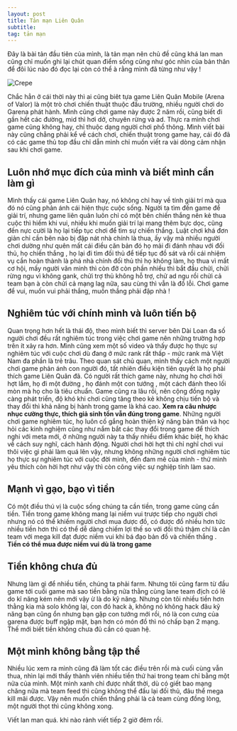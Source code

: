 ```yaml
---
layout: post
title: Tản mạn Liên Quân
subtitle: 
tag: tản mạn
---
```


   Đây là bài tản đầu tiên của mình, là tản mạn nên chủ đề cũng khá lan man cũng chỉ muốn ghi lại chút quan điểm sống cũng như góc nhìn của bản thân để đôi lúc nào đó đọc lại còn có thể à rằng mình đã từng như vậy !


![Crepe](https://raw.githubusercontent.com/minmax49/minmax49.github.io/master/img/lq.jpg)


  Chắc hẳn ở cái thời này thì ai cũng biêt tựa game Liên Quân Mobile (Arena of Valor) là một trò chơi chiến thuật thuộc đấu trường, nhiều người chơi do Garena phát hành. Mình cũng chơi game này được 2 năm rồi, cũng biết đi gần hết các đường, mid thì hơi dở, chuyên rừng và ad. Thực ra mình chơi game cũng không hay, chỉ thuộc dạng người chơi phổ thông. Mình viết bài này cũng chẳng phải kể về cách chơi, chiến thuật trong game hay, cái đó đã có các game thủ top đầu chỉ dẫn mình chỉ muốn viết ra vài dòng cảm nhận sau khi chơi game.

## Luôn nhớ mục đích của mình và biết mình cần làm gì 

  Mình thấy cái game Liên Quân hay, nó không chỉ hay về tính giải trí mà qua đó nó cũng phản ánh cái hiện thực cuộc sống. Người ta tìm đến game để giải trí, nhưng game liên quân luôn chỉ có một bên chiến thắng nên kẻ thua cuộc thì hiếm khi vui, nhiều khi muốn giải trí lại mang thêm bực dọc, cũng đến nực cười là họ lại tiếp tục chơi để tìm sự chiến thắng. Luật chơi khá đơn giản chỉ cần bên nào bị đập nát nhà chính là thua, ấy vậy mà nhiều người chơi dường như quên mất cái điều căn bản đó họ mải đi đánh nhau với đối thủ, họ chiến thắng , họ lại đi tìm đối thủ để tiếp tục đồ sát và rồi cái nhiệm vụ cần hoàn thành là phá nhà chính đối thủ thì họ không làm, họ thua vì mất cơ hội, mấy người văn minh thì còn đỡ còn phần nhiều thì bắt đầu chửi, chửi rừng ngu vì không gank, chửi trợ thủ không hỗ trợ, chử ad ngu rồi chửi cả team bạn à còn chửi cả mạng lag nữa, sau cùng thì vẫn là đổ lỗi. Chơi game để vui, muốn vui phải thắng, muốn thắng phải đập nhà !

## Nghiêm túc với chính mình và luôn tiến bộ

   Quan trọng hơn hết là thái độ, theo mình biết thì server bên Dài Loan đa số người chơi đều rất nghiêm túc trong việc chơi game nên những trường hợp trên ít xảy ra hơn. Mình cũng xem một số video và thấy được họ thực sự nghiêm túc với cuộc chơi dù đang ở mức rank rất thấp - mức rank mà Việt Nam đa phần là trẻ trâu. Theo quan sát chủ quan, mình thấy cách một người chơi game phản ánh con người đó, tất nhiên điều kiện tiên quyết là họ phải thích game Liên Quân đã. Có người rất thích game này, nhưng họ chơi hời hợt lắm, họ đi một đường , họ đánh một con tướng , một cách đánh theo lối mòn mà họ cho là tiêu chuẩn. Game cũng ra lâu rồi, nên cộng đồng ngày càng phát triển, độ khó khi chơi cũng tăng theo kẻ không chịu tiến bộ và thay đổi thì khả năng bị hành trong game là khá cao. **Xem ra câu nhược nhục cường thực, thích giả sinh tồn vẫn đúng trong game**. Những người chơi game nghiêm túc, họ luôn cố gắng hoàn thiện kỹ năng bản thân và học hỏi các kinh nghiệm cũng như nắm bắt các thay đổi trong game để thích nghi với meta mới, ở những người này ta thấy nhiều điểm khác biệt, họ khác về cách suy nghĩ, cách hành động. Người chơi hời hợt thì chỉ nghĩ chơi vui thôi việc gì phải làm quá lên vậy, nhưng không những người chơi nghiêm túc họ thực sự nghiêm túc với cuộc đời mình, đến đam mê của mình - thứ mình yêu thích còn hời hợt như vậy thì còn công việc sự nghiệp tính làm sao. 

## Mạnh vì gạo, bạo vì tiền

  Có một điều thú vị là cuộc sống chúng ta cần tiền, trong game cũng cần tiền. Tiền trong game không mang lại niềm vui trược tiếp cho người chơi nhưng nó có thể khiếm người chơi mua được đồ, có được đồ nhiều hơn tức nhiều tiền hơn thì có thể dễ dàng
chiếm lợi thế so với đối thủ thậm chí là cân team với mega kill đạt được niềm vui khi bá đạo bản đồ và chiến thắng . **Tiền có thể mua được niềm vui dù là trong game**

## Tiền không chưa đủ

Nhưng làm gì để nhiều tiền, chúng ta phải farm. Nhưng tôi cũng farm từ đầu game tới cuối game mà sao tiền bằng nửa thằng cùng lane team địch có lẽ do kĩ năng kém nên mới vậy ừ là do kỹ năng. Nhưng còn tôi nhiều tiền hơn thằng kia mà solo không lại, con đó hack à, không nó không hack đâu kỹ năng bạn cũng ổn nhưng bạn gặp con tướng mới rồi, nó là con cưng của garena được buff ngập mặt, bạn hơn có món đồ thì nó chấp bạn 2 mạng. Thế mới biết tiền không chưa đủ cần có quan hệ. 

## Một mình không bằng tập thể

Nhiều lúc xem ra mình cũng đã làm tốt các điều trên rồi mà cuối cùng vẫn thua, nhìn lại mới thấy thành viên nhiều tiền thứ hai trong team chỉ bằng một nửa của mình. Một mình xanh chỉ được nhất thời, dù có giết bao mạng chăng nữa mà team feed thì cũng không thể đấu lại đối thủ, đâu thể mega kill mãi được. Vậy nên muốn chiến thắng phải là cả team cùng đồng lòng, một người thọt thì cũng không xong.

Viết lan man quá. khi nào rảnh viết tiếp 2 giờ đêm rồi.








